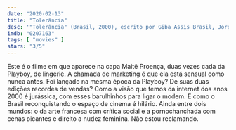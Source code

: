 ```yaml
---
date: "2020-02-13"
title: "Tolerância"
desc: '"Tolerância" (Brasil, 2000), escrito por Giba Assis Brasil, Jorge Furtado e Carlos Gerbase, dirigido por Carlos Gerbase, com Maitê Proença, Roberto Bomtempo, Maria Ribeiro e Ana Maria Mainieri. Um DVD procurado.'
imdb: "0207163"
tags: [ "movies" ]
stars: "3/5"
---
```

Este é o filme em que aparece na capa Maitê Proença, duas vezes cada da Playboy, de lingerie. A chamada de marketing é que ela está sensual como nunca antes. Foi lançado na mesma época da Playboy? De suas duas edições recordes de vendas? Como a visão que temos da internet dos anos 2000 é jurássica, com esses barulhinhos para ligar o modem. E como o Brasil reconquistando o espaço de cinema é hilário. Ainda entre dois mundos: o da arte francesa com crítica social e a pornochanchada com cenas picantes e direito a nudez feminina. Não estou reclamando.
